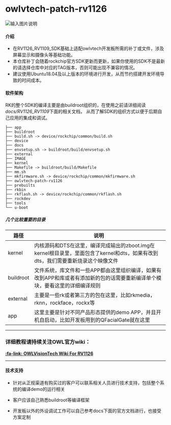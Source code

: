 # owlvtech-patch-rv1126
![输入图片说明](https://images.gitee.com/uploads/images/2021/0416/104602_63527ce4_8044273.png "50EMMC-IPC-removebg.png")
#### 介绍
- 在RV1126_RV1109_SDK基础上适配owlvtech开发板所需的补丁或文件，涉及屏幕显示和摄像头等基础功能。  
- 本仓库补丁会随着rockchip官方SDK更新而更新，如果你使用的SDK不是最新的请选择仓库中对应的TAG版本，否则可能出现不兼容的情况。  
- 建议使用Ubuntu18.04及以上版本的环境进行开发，从而节约搭建开发环境导致的时间成本。

#### 软件架构
RK的整个SDK的编译主要是由buildroot组织的，在使用之前请详细阅读*docs/RV1126_RV1109*下面的相关文档，
从而了解SDK的组织方式以便于后期自己应用的集成和调试。

    ├── app
    ├── buildroot
    ├── build.sh -> device/rockchip/common/build.sh
    ├── device
    ├── docs
    ├── envsetup.sh -> buildroot/build/envsetup.sh
    ├── external
    ├── IMAGE
    ├── kernel
    ├── Makefile -> buildroot/build/Makefile
    ├── mm.sh
    ├── mkfirmware.sh -> device/rockchip/common/mkfirmware.sh
    ├── owlvtech-patch-rv1126
    ├── prebuilts
    ├── rkbin
    ├── rkflash.sh -> device/rockchip/common/rkflash.sh
    ├── rockdev
    ├── tools
    └── u-boot

##### 几个比较重要的目录
| 路径        | 说明 |
|-----------|----|
| kernel    | 内核源码和DTS在这里，编译完成输出的zboot.img在kernel根目录里，里面包含了kernel和dts，如果有改到dts，我们需要重新烧录这个映像文件   |
| buildroot | 文件系统，库文件和一些APP都由这里组织编译，如果有改到APP和库或者有添加新的包的话需要重新编译单个模块，要看这里的详细编译规则  |
| external  | 主要是一些rk或者第三方的包在这里，比如rkmedia，rknn，rockface，rockx等   |
| app       | 这里主要是针对不同产品形态提供的demo APP，并且开机自启动，比如开发板用到的QFacialGate就在这里  |

----------

### 详细教程请持续关注OWL官方wiki：

 **[ :fa-link: OWLVisionTech Wiki For RV1126](https://gitee.com/owlvisiontech/owlvtech-patch-rv1126/wikis)** 

----------

#### 技术支持



- 针对从正规渠道有购买过的客户可以联系相关人员进行技术支持，包括整个系统的编译demo的运行相关

- 客户应该自己熟悉buildroot等编译框架

- 开发板以外的外设调试工作可以自己参考docs下面的官方文档进行，也接受方案定制 
